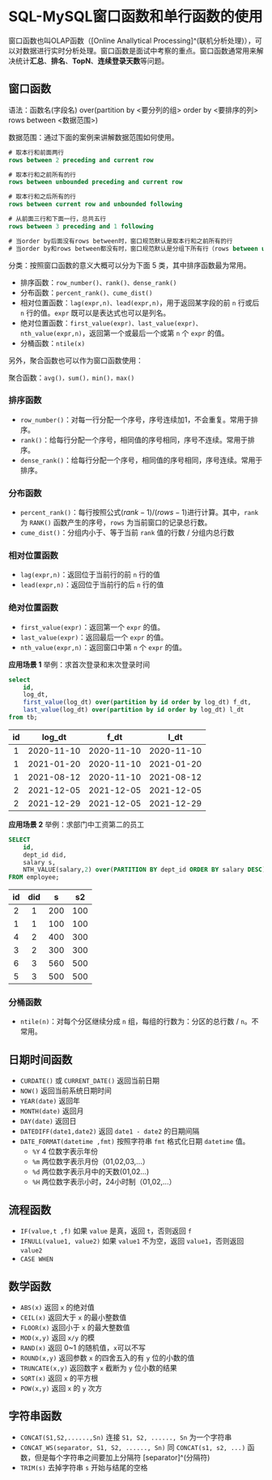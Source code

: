 # SQL-MySQL窗口函数和单行函数的使用


窗口函数也叫OLAP函数（[Online Anallytical Processing]^(联机分析处理)），可以对数据进行实时分析处理。窗口函数是面试中考察的重点。窗口函数通常用来解决统计**汇总**、**排名**、**TopN**、**连续登录天数**等问题。
<!--more-->

## 窗口函数

语法：函数名(字段名) over(partition by <要分列的组> order by <要排序的列> rows between <数据范围>)

数据范围：通过下面的案例来讲解数据范围如何使用。

```sql
# 取本行和前面两行
rows between 2 preceding and current row

# 取本行和之前所有的行 
rows between unbounded preceding and current row

# 取本行和之后所有的行
rows between current row and unbounded following

# 从前面三行和下面一行，总共五行
rows between 3 preceding and 1 following 

# 当order by后面没有rows between时，窗口规范默认是取本行和之前所有的行
# 当order by和rows between都没有时，窗口规范默认是分组下所有行（rows between unbounded preceding and unbounded following）
```

分类：按照窗口函数的意义大概可以分为下面 5 类，其中排序函数最为常用。

- 排序函数：`row_number()、rank()、dense_rank()`
- 分布函数：`percent_rank()、cume_dist()`
- 相对位置函数：`lag(expr,n)、lead(expr,n)`，用于返回某字段的前 `n` 行或后 `n` 行的值。`expr` 既可以是表达式也可以是列名。
- 绝对位置函数：`first_value(expr)、last_value(expr)、nth_value(expr,n)`，返回第一个或最后一个或第 `n` 个 `expr` 的值。
- 分桶函数：`ntile(x)`

另外，聚合函数也可以作为窗口函数使用：

聚合函数：`avg()，sum()，min()，max()`

### 排序函数

- `row_number()`：对每一行分配一个序号，序号连续加1，不会重复。常用于排序。
- `rank()`：给每行分配一个序号，相同值的序号相同，序号不连续。常用于排序。
- `dense_rank()`：给每行分配一个序号，相同值的序号相同，序号连续。常用于排序。

### 分布函数

- `percent_rank()`：每行按照公式$(rank-1) / (rows-1)$进行计算。其中，`rank` 为 `RANK()` 函数产生的序号，`rows` 为当前窗口的记录总行数。
- `cume_dist()`：分组内小于、等于当前 `rank` 值的行数 / 分组内总行数

### 相对位置函数

- `lag(expr,n)`：返回位于当前行的前 `n` 行的值
- `lead(expr,n)`：返回位于当前行的后 `n` 行的值

### 绝对位置函数

- `first_value(expr)`：返回第一个 `expr` 的值。
- `last_value(expr)`：返回最后一个 `expr` 的值。
- `nth_value(expr,n)`：返回窗口中第 `n` 个 `expr` 的值。

**应用场景 1** 举例：求首次登录和末次登录时间

```sql
select
    id,
    log_dt,
    first_value(log_dt) over(partition by id order by log_dt) f_dt,
    last_value(log_dt) over(partition by id order by log_dt) l_dt
from tb;
```

| id | log_dt |f_dt | l_dt | 
|:------:| :-----:| :------:| :-----:| 
| 1 | 2020-11-10 | 2020-11-10 | 2020-11-10 | 
| 1 | 2021-01-20 | 2020-11-10 | 2021-01-20 | 
| 1 | 2021-08-12 | 2020-11-10 | 2021-08-12 |  
| 2 | 2021-12-05 | 2021-12-05 | 2021-12-05 | 
| 2 | 2021-12-29 | 2021-12-05 | 2021-12-29 | 

**应用场景 2** 举例：求部门中工资第二的员工

```sql
SELECT
    id,
    dept_id did,
    salary s,
    NTH_VALUE(salary,2) over(PARTITION BY dept_id ORDER BY salary DESC) s2
FROM employee;
```

| id | did | s | s2 | 
|:------:| :-----:| :------:| :-----:| 
| 2 | 1 | 200 | 100 | 
| 1 | 1 | 100 | 100 | 
| 4 | 2 | 400 | 300 | 
| 3 | 2 | 300 | 300 | 
| 6 | 3 | 560 | 500 | 
| 5 | 3 | 500 | 500 | 

### 分桶函数

- `ntile(n)`：对每个分区继续分成 `n` 组，每组的行数为：分区的总行数 / `n`。不常用。

## 日期时间函数

- `CURDATE()` 或 `CURRENT_DATE()` 返回当前日期
- `NOW()` 返回当前系统日期时间
- `YEAR(date)` 返回年
- `MONTH(date)` 返回月
- `DAY(date)` 返回日
- `DATEDIFF(date1,date2)` 返回 `date1 - date2` 的日期间隔
- `DATE_FORMAT(datetime ,fmt)` 按照字符串 `fmt` 格式化日期 `datetime` 值。
    - `%Y` 4 位数字表示年份
    - `%m` 两位数字表示月份（01,02,03,...）
    - `%d` 两位数字表示月中的天数(01,02...)
    - `%H` 两位数字表示小时，24小时制（01,02,...）

## 流程函数

- `IF(value,t ,f)` 如果 `value` 是真，返回 `t`，否则返回 `f`
- `IFNULL(value1, value2)` 如果 `value1` 不为空，返回 `value1`，否则返回 `value2`
- `CASE WHEN`

## 数学函数

- `ABS(x)` 返回 `x` 的绝对值
- `CEIL(x)` 返回大于 `x` 的最小整数值
- `FLOOR(x)` 返回小于 `x` 的最大整数值
- `MOD(x,y)` 返回 `x/y` 的模
- `RAND(x)` 返回 0~1 的随机值，`x`可以不写
- `ROUND(x,y)` 返回参数 `x` 的四舍五入的有 `y` 位的小数的值
- `TRUNCATE(x,y)` 返回数字 `x` 截断为 `y` 位小数的结果
- `SQRT(x)` 返回 `x` 的平方根
- `POW(x,y)` 返回 `x` 的 `y` 次方

## 字符串函数

- `CONCAT(S1,S2,......,Sn)` 连接 `S1, S2, ......, Sn` 为一个字符串
- `CONCAT_WS(separator, S1, S2, ......, Sn)` 同 `CONCAT(s1, s2, ...)` 函数，但是每个字符串之间要加上分隔符 [separator]^(分隔符)
- `TRIM(s)` 去掉字符串 `s` 开始与结尾的空格

